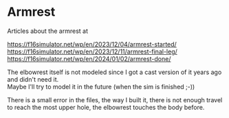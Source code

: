 # Armrest

Articles about the armrest at

https://f16simulator.net/wp/en/2023/12/04/armrest-started/  
https://f16simulator.net/wp/en/2023/12/11/armrest-final-leg/  
https://f16simulator.net/wp/en/2024/01/02/armrest-done/  

The elbowrest itself is not modeled since I got a cast version of it years ago and didn't need it.  
Maybe I'll try to model it in the future (when the sim is finished ;-))

There is a small error in the files, the way I built it, there is not enough travel to reach the most upper hole, the elbowrest touches the body before.
